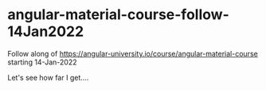 # angular-material-course-follow-14Jan2022
Follow along of https://angular-university.io/course/angular-material-course starting 14-Jan-2022

Let's see how far I get....

